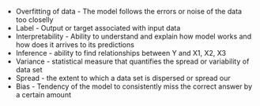 * Overfitting of data - The model follows the errors or noise of the data too closelly
* Label - Output or target associated with input data
* Interpretability - Ability to understand and explain how model works and how does it arrives to its predictions
* Inference - ability to find relationships between Y and X1, X2, X3
* Variance - statistical measure that quantifies the spread or variability of data set
* Spread - the extent to which a data set is dispersed or spread our
* Bias - Tendency of the model to consistently miss the correct answer by a certain amount